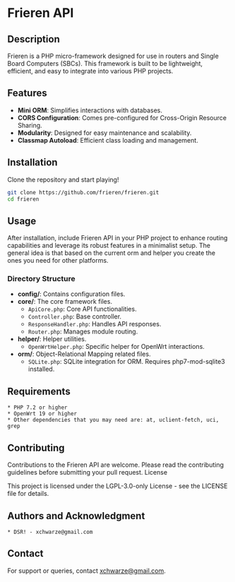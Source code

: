 # Frieren API

## Description

Frieren is a PHP micro-framework designed for use in routers and Single Board Computers (SBCs). This framework is built to be lightweight, efficient, and easy to integrate into various PHP projects.

## Features

- **Mini ORM**: Simplifies interactions with databases.
- **CORS Configuration**: Comes pre-configured for Cross-Origin Resource Sharing.
- **Modularity**: Designed for easy maintenance and scalability.
- **Classmap Autoload**: Efficient class loading and management.

## Installation

Clone the repository and start playing!
```bash
git clone https://github.com/frieren/frieren.git
cd frieren
```

## Usage

After installation, include Frieren API in your PHP project to enhance routing capabilities and leverage its robust features in a minimalist setup.
The general idea is that based on the current orm and helper you create the ones you need for other platforms.

### Directory Structure
- **config/**: Contains configuration files.
- **core/**: The core framework files.
  - `ApiCore.php`: Core API functionalities.
  - `Controller.php`: Base controller.
  - `ResponseHandler.php`: Handles API responses.
  - `Router.php`: Manages module routing.
- **helper/**: Helper utilities.
  - `OpenWrtHelper.php`: Specific helper for OpenWrt interactions.
- **orm/**: Object-Relational Mapping related files.
  - `SQLite.php`: SQLite integration for ORM. Requires php7-mod-sqlite3 installed.

## Requirements

    * PHP 7.2 or higher
    * OpenWrt 19 or higher
    * Other dependencies that you may need are: at, uclient-fetch, uci, grep

## Contributing

Contributions to the Frieren API are welcome. Please read the contributing guidelines before submitting your pull request.
License

This project is licensed under the LGPL-3.0-only License - see the LICENSE file for details.

## Authors and Acknowledgment

    * DSR! - xchwarze@gmail.com

## Contact

For support or queries, contact xchwarze@gmail.com.
